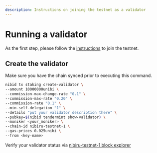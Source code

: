 ```yaml
---
description: Instructions on joining the testnet as a validator
---
```


# Running a validator

As the first step, please follow the [instructions](joining-testnet.md) to join the testnet.

## Create the validator

Make sure you have the chain synced prior to executing this command.

```bash
nibid tx staking create-validator \
--amount 10000000unibi \
--commission-max-change-rate "0.1" \
--commission-max-rate "0.20" \
--commission-rate "0.1" \
--min-self-delegation "1" \
--details "put your validator description there" \
--pubkey=$(nibid tendermint show-validator) \
--moniker <your_moniker> \
--chain-id nibiru-testnet-1 \
--gas-prices 0.025unibi \
--from <key-name>
```

Verify your validator status via [nibiru-testnet-1 block explorer](https://explorer.testnet-1.nibiru.fi/)
